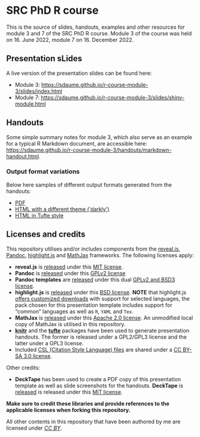 # SRC PhD R course

This is the source of slides, handouts, examples and other resources for module 3 and 7 of the SRC PhD R course. Module 3 of the course was held on 16. June 2022, module 7 on 16. December 2022.

## Presentation sLides

A live version of the presentation slides can be found here:

* Module 3: https://sdaume.github.io/r-course-module-3/slides/index.html
* Module 7: https://sdaume.github.io/r-course-module-3/slides/shiny-module.html

## Handouts

Some simple summary notes for module 3, which also serve as an example for a typical R Markdown document, are accessible here: https://sdaume.github.io/r-course-module-3/handouts/markdown-handout.html.

### Output format variations

Below here samples of different output formats generated from the handouts:

* [PDF](https://sdaume.github.io/r-course-module-3/handouts/variations/markdown-handout.pdf) 
* [HTML with a different theme ('darkly')](https://sdaume.github.io/r-course-module-3/handouts/variations/markdown-handout-darkly.html) 
* [HTML in Tufte style](https://sdaume.github.io/r-course-module-3/handouts/variations/markdown-handout-tufte.html) 



## Licenses and credits

This repository utilises and/or includes components from the
[reveal.js](https://revealjs.com/), [Pandoc](https://pandoc.org/),
[highlight.js](https://highlightjs.org) and
[MathJax](https://www.mathjax.org) frameworks. The following licenses
apply:

  - **reveal.js** is [released](https://github.com/hakimel/reveal.js)
    under this [MIT
    license](https://github.com/hakimel/reveal.js/blob/master/LICENSE).
  - **Pandoc** is [released](https://github.com/jgm/pandoc) under this
    [GPLv2 license](https://github.com/jgm/pandoc/blob/master/COPYRIGHT)
  - **Pandoc templates** are
    [released](https://github.com/jgm/pandoc/tree/master/data/templates)
    under this dual [GPLv2 and BSD3
    license](https://github.com/jgm/pandoc/blob/master/data/templates/README.markdown).
  - **highlight.js** is
    [released](https://github.com/isagalaev/highlight.js) under this
    [BSD
    license](https://github.com/isagalaev/highlight.js/blob/master/LICENSE).
    **NOTE** that highlight.js [offers customized
    downloads](https://highlightjs.org/download/) with support for
    selected languages, the pack chosen for this presentation template
    includes support for “common” languages as well as `R`, `YAML` and
    `Tex`.
  - **MathJax** is [released](https://github.com/mathjax/MathJax) under
    this [Apache 2.0
    license](https://github.com/mathjax/MathJax/blob/master/LICENSE). An
    unmodified local copy of MathJax is utilised in this repository.
  - **[knitr](https://github.com/yihui/knitr)** and the
    **[tufte](https://github.com/rstudio/tufte)** packages have been
    used to generate presentation handouts. The former is released under
    a GPL2/GPL3 license and the latter under a GPL3 license.
  - Included [CSL (Citation Style Language) files](https://citationstyles.org/) are shared under a [CC BY-SA 3.0 license](https://creativecommons.org/licenses/by-sa/3.0/).

Other credits:

  - **DeckTape** has been used to create a PDF copy of this presentation
    template as well as slide screenshots for the handouts. **DeckTape**
    is [released](https://github.com/astefanutti/decktape) is released
    under this [MIT
    license](https://github.com/astefanutti/decktape/blob/master/LICENSE).

**Make sure to credit these libraries and provide references to the
applicable licenses when forking this repository.**

All other contents in this repository that have been authored by me are
licensed under *[CC BY](https://creativecommons.org/licenses/by/4.0/)*.

